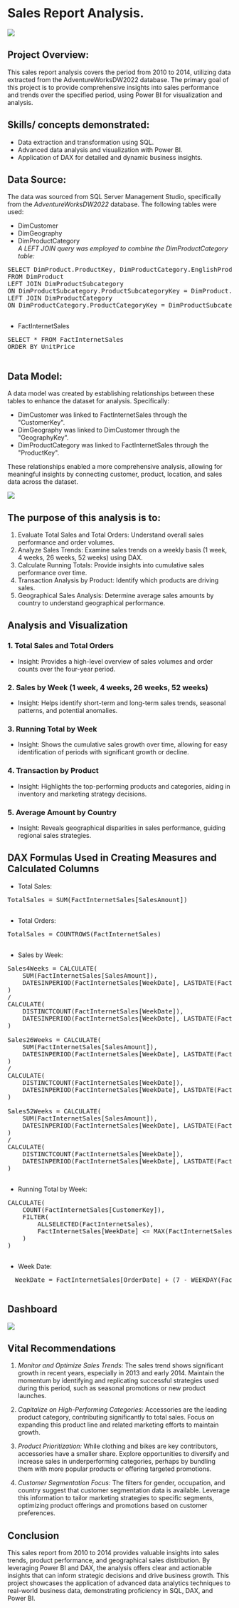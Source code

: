 # Sales Report Analysis.

![](intro.JPG)

## Project Overview:
This sales report analysis covers the period from 2010 to 2014, utilizing data extracted from the AdventureWorksDW2022 database. The primary goal of this project is to provide comprehensive insights into sales performance and trends over the specified period, using Power BI for visualization and analysis.

## Skills/ concepts demonstrated:
- Data extraction and transformation using SQL.
- Advanced data analysis and visualization with Power BI.
- Application of DAX for detailed and dynamic business insights.

## Data Source:
The data was sourced from SQL Server Management Studio, specifically from the _AdventureWorksDW2022_ database. The following tables were used:
- DimCustomer
- DimGeography
- DimProductCategory<br>
*A LEFT JOIN query was employed to combine the DimProductCategory table:*

<pre>
SELECT DimProduct.ProductKey, DimProductCategory.EnglishProductCategoryName
FROM DimProduct
LEFT JOIN DimProductSubcategory
ON DimProductSubcategory.ProductSubcategoryKey = DimProduct.ProductSubcategoryKey
LEFT JOIN DimProductCategory
ON DimProductCategory.ProductCategoryKey = DimProductSubcategory.ProductCategoryKey;
  </pre>

- FactInternetSales

<pre>
SELECT * FROM FactInternetSales
ORDER BY UnitPrice
  </pre>

## Data Model:
A data model was created by establishing relationships between these tables to enhance the dataset for analysis. Specifically:

- DimCustomer was linked to FactInternetSales through the "CustomerKey".
- DimGeography was linked to DimCustomer through the "GeographyKey".
- DimProductCategory was linked to FactInternetSales through the "ProductKey".<br>

These relationships enabled a more comprehensive analysis, allowing for meaningful insights by connecting customer, product, location, and sales data across the dataset.

![](model.JPG)

## The purpose of this analysis is to:
1. Evaluate Total Sales and Total Orders: Understand overall sales performance and order volumes.
2. Analyze Sales Trends: Examine sales trends on a weekly basis (1 week, 4 weeks, 26 weeks, 52 weeks) using DAX.
3. Calculate Running Totals: Provide insights into cumulative sales performance over time.
4. Transaction Analysis by Product: Identify which products are driving sales.
5. Geographical Sales Analysis: Determine average sales amounts by country to understand geographical performance.

## Analysis and Visualization
### 1. Total Sales and Total Orders
- Insight: Provides a high-level overview of sales volumes and order counts over the four-year period.
  
### 2. Sales by Week (1 week, 4 weeks, 26 weeks, 52 weeks)
- Insight: Helps identify short-term and long-term sales trends, seasonal patterns, and potential anomalies.

### 3. Running Total by Week
- Insight: Shows the cumulative sales growth over time, allowing for easy identification of periods with significant growth or decline.

### 4. Transaction by Product
- Insight: Highlights the top-performing products and categories, aiding in inventory and marketing strategy decisions.

### 5. Average Amount by Country
- Insight: Reveals geographical disparities in sales performance, guiding regional sales strategies.

## DAX Formulas Used in Creating Measures and Calculated Columns
- Total Sales:
<pre>
TotalSales = SUM(FactInternetSales[SalesAmount])
  </pre>

- Total Orders:
<pre>
TotalSales = COUNTROWS(FactInternetSales)
  </pre>

- Sales by Week:
<pre>
Sales4Weeks = CALCULATE(
    SUM(FactInternetSales[SalesAmount]),
    DATESINPERIOD(FactInternetSales[WeekDate], LASTDATE(FactInternetSales[WeekDate]), -28, DAY)
)
/
CALCULATE(
    DISTINCTCOUNT(FactInternetSales[WeekDate]),
    DATESINPERIOD(FactInternetSales[WeekDate], LASTDATE(FactInternetSales[WeekDate]), -28, DAY)
)
  
Sales26Weeks = CALCULATE(
    SUM(FactInternetSales[SalesAmount]),
    DATESINPERIOD(FactInternetSales[WeekDate], LASTDATE(FactInternetSales[WeekDate]), -182, DAY)
)
/
CALCULATE(
    DISTINCTCOUNT(FactInternetSales[WeekDate]),
    DATESINPERIOD(FactInternetSales[WeekDate], LASTDATE(FactInternetSales[WeekDate]), -182, DAY)
)
  
Sales52Weeks = CALCULATE(
    SUM(FactInternetSales[SalesAmount]),
    DATESINPERIOD(FactInternetSales[WeekDate], LASTDATE(FactInternetSales[WeekDate]), -365, DAY)
)
/
CALCULATE(
    DISTINCTCOUNT(FactInternetSales[WeekDate]),
    DATESINPERIOD(FactInternetSales[WeekDate], LASTDATE(FactInternetSales[WeekDate]), -365, DAY)
)
  </pre>

- Running Total by Week:
<pre>
CALCULATE(
    COUNT(FactInternetSales[CustomerKey]), 
    FILTER(
        ALLSELECTED(FactInternetSales),
        FactInternetSales[WeekDate] <= MAX(FactInternetSales[WeekDate])
    )
)
  </pre>

 - Week Date:
<pre>
  WeekDate = FactInternetSales[OrderDate] + (7 - WEEKDAY(FactInternetSales[OrderDate]))
  </pre>

## Dashboard

![](dashboard.JPG)

## Vital Recommendations
1. *Monitor and Optimize Sales Trends:* The sales trend shows significant growth in recent years, especially in 2013 and early 2014. Maintain the momentum by identifying and replicating successful strategies used during this period, such as seasonal promotions or new product launches.
 
2. *Capitalize on High-Performing Categories:* Accessories are the leading product category, contributing significantly to total sales. Focus on expanding this product line and related marketing efforts to maintain growth.
 
3. *Product Prioritization:* While clothing and bikes are key contributors, accessories have a smaller share. Explore opportunities to diversify and increase sales in underperforming categories, perhaps by bundling them with more popular products or offering targeted promotions.

4. *Customer Segmentation Focus:* The filters for gender, occupation, and country suggest that customer segmentation data is available. Leverage this information to tailor marketing strategies to specific segments, optimizing product offerings and promotions based on customer preferences.

## Conclusion
This sales report from 2010 to 2014 provides valuable insights into sales trends, product performance, and geographical sales distribution. By leveraging Power BI and DAX, the analysis offers clear and actionable insights that can inform strategic decisions and drive business growth. This project showcases the application of advanced data analytics techniques to real-world business data, demonstrating proficiency in SQL, DAX, and Power BI.



